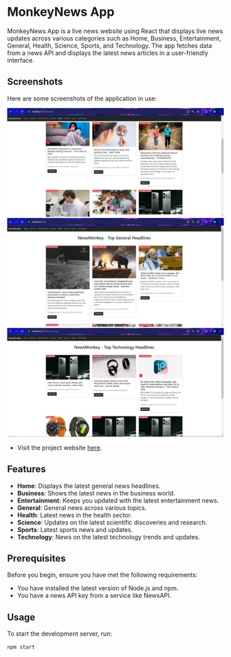 # MonkeyNews App

MonkeyNews App is a live news website using React that displays live news updates across various categories such as Home, Business, Entertainment, General, Health, Science, Sports, and Technology. The app fetches data from a news API and displays the latest news articles in a user-friendly interface.

## Screenshots

Here are some screenshots of the application in use:

![Screenshot 1](screenshots/1.jpg)
![Screenshot 2](screenshots/2.jpg)
![Screenshot 3](screenshots/3.jpg)


- Visit the project website [here](https://monkeynews.azurewebsites.net/).

## Features

- **Home**: Displays the latest general news headlines.
- **Business**: Shows the latest news in the business world.
- **Entertainment**: Keeps you updated with the latest entertainment news.
- **General**: General news across various topics.
- **Health**: Latest news in the health sector.
- **Science**: Updates on the latest scientific discoveries and research.
- **Sports**: Latest sports news and updates.
- **Technology**: News on the latest technology trends and updates.

## Prerequisites

Before you begin, ensure you have met the following requirements:

- You have installed the latest version of Node.js and npm.
- You have a news API key from a service like NewsAPI.

## Usage

To start the development server, run:

```sh
npm start
